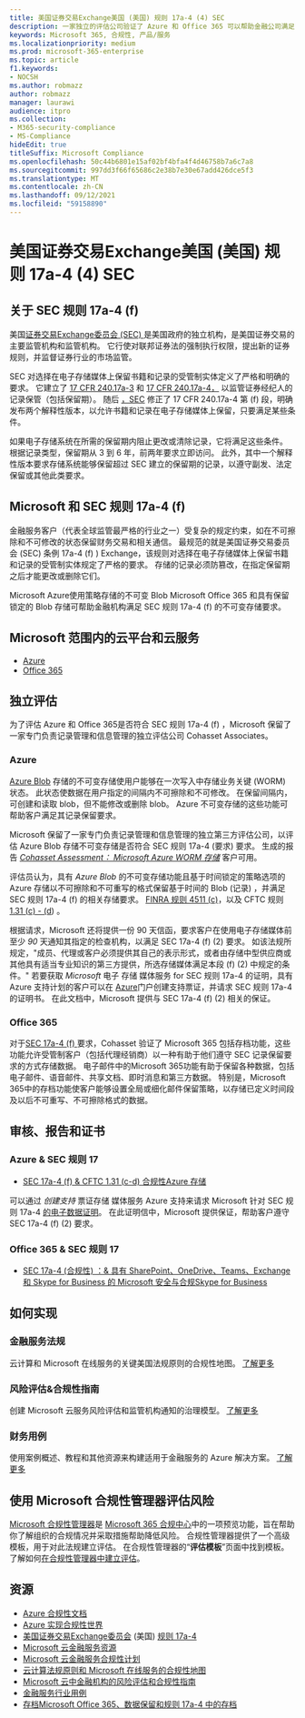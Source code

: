 ```yaml
---
title: 美国证券交易Exchange美国 (美国) 规则 17a-4 (4) SEC
description: 一家独立的评估公司验证了 Azure 和 Office 365 可以帮助金融公司满足 SEC 规则 17a-4 (f) 记录保留和不可变存储要求。
keywords: Microsoft 365, 合规性, 产品/服务
ms.localizationpriority: medium
ms.prod: microsoft-365-enterprise
ms.topic: article
f1.keywords:
- NOCSH
ms.author: robmazz
author: robmazz
manager: laurawi
audience: itpro
ms.collection:
- M365-security-compliance
- MS-Compliance
hideEdit: true
titleSuffix: Microsoft Compliance
ms.openlocfilehash: 50c44b6801e15af02bf4bfa4f4d46758b7a6c7a8
ms.sourcegitcommit: 997dd3f66f65686c2e38b7e30e67add426dce5f3
ms.translationtype: MT
ms.contentlocale: zh-CN
ms.lasthandoff: 09/12/2021
ms.locfileid: "59158890"
---
```

# <a name="securities-and-exchange-commission-sec-rule-17a-4f-united-states"></a>美国证券交易Exchange美国 (美国) 规则 17a-4 (4) SEC

## <a name="about-sec-rule-17a-4f"></a>关于 SEC 规则 17a-4 (f) 

美国[证券交易Exchange委员会 (SEC) ](https://www.sec.gov/)是美国政府的独立机构，是美国证券交易的主要监管机构和监管机构。 它行使对联邦证券法的强制执行权限，提出新的证券规则，并监督证券行业的市场监管。

SEC 对选择在电子存储媒体上保留书籍和记录的受管制实体定义了严格和明确的要求。 它建立了 [17 CFR 240.17a-3](https://www.govinfo.gov/app/details/CFR-2012-title17-vol3/CFR-2012-title17-vol3-sec240-17a-3) 和 [17 CFR 240.17a-4，](https://www.ecfr.gov/cgi-bin/text-idx?mc=true&node=pt17.4.240&rgn=div5#se17.4.240_117a_64) 以监管证券经纪人的记录保管（包括保留期）。 随后 [，SEC](https://www.sec.gov/rules/interp/34-47806.htm) 修正了 17 CFR 240.17a-4 第 (f) 段，明确发布两个解释性版本，以允许书籍和记录在电子存储媒体上保留，只要满足某些条件。

如果电子存储系统在所需的保留期内阻止更改或清除记录，它将满足这些条件。 根据记录类型，保留期从 3 到 6 年，前两年要求立即访问。 此外，其中一个解释性版本要求存储系统能够保留超过 SEC 建立的保留期的记录，以遵守副发、法定保留或其他此类要求。

## <a name="microsoft-and-sec-rule-17a-4f"></a>Microsoft 和 SEC 规则 17a-4 (f) 

金融服务客户（代表全球监管最严格的行业之一）受复杂的规定约束，如在不可擦除和不可修改的状态保留财务交易和相关通信。 最规范的就是美国证券交易委员会 (SEC) 条例 17a-4 (f) ) Exchange，该规则对选择在电子存储媒体上保留书籍和记录的受管制实体规定了严格的要求。 存储的记录必须防篡改，在指定保留期之后才能更改或删除它们。

Microsoft Azure使用策略存储的不可变 Blob Microsoft Office 365 和具有保留锁定的 Blob 存储可帮助金融机构满足 SEC 规则 17a-4 (f) 的不可变存储要求。

## <a name="microsoft-in-scope-cloud-platforms--services"></a>Microsoft 范围内的云平台和云服务

- [Azure](https://gallery.technet.microsoft.com/Overview-of-Azure-c1be3942)
- [Office 365](https://aka.ms/Office365ComplianceOfferings)

## <a name="independent-assessments"></a>独立评估

为了评估 Azure 和 Office 365是否符合 SEC 规则 17a-4 (f) ，Microsoft 保留了一家专门负责记录管理和信息管理的独立评估公司 Cohasset Associates。

### <a name="azure"></a>Azure

[Azure Blob](/azure/storage/blobs/storage-blob-immutable-storage) 存储的不可变存储使用户能够在一次写入中存储业务关键 (WORM) 状态。 此状态使数据在用户指定的间隔内不可擦除和不可修改。 在保留间隔内，可创建和读取 blob，但不能修改或删除 blob。 Azure 不可变存储的这些功能可帮助客户满足其记录保留要求。

Microsoft 保留了一家专门负责记录管理和信息管理的独立第三方评估公司，以评估 Azure Blob 存储不可变存储是否符合 SEC 规则 17a-4 (要求) 要求。 生成的报告 *[Cohasset Assessment： Microsoft Azure WORM 存储](https://azure.microsoft.com/resources/azure-immutable-storage-assessment-for-sec-17a-4f-by-cohasset/)* 客户可用。

评估员认为，具有 *Azure Blob* 的不可变存储功能且基于时间锁定的策略选项的 Azure 存储以不可擦除和不可重写的格式保留基于时间的 Blob (记录) ，并满足 SEC 规则 17a-4 (f) 的相关存储要求。 [FINRA 规则 4511 (c)](offering-FINRA-4511.md)，以及 CFTC 规则 [1.31 (c) - (d](offering-cftc-1-31-us.md)) 。

根据请求，Microsoft 还将提供一份 90 天信函，要求客户在使用电子存储媒体前至少 *90* 天通知其指定的检查机构，以满足 SEC 17a-4 (f)  (2) 要求。 如该法规所规定，"成员、代理或客户必须提供其自己的表示形式，或者由存储中型供应商或其他具有适当专业知识的第三方提供，所选存储媒体满足本段 (f)  (2) 中规定的条件。" 若要获取 *Microsoft* 电子 存储 媒体服务 for SEC 规则 17a-4 的证明，具有 Azure [](https://azure.microsoft.com/support/create-ticket/)支持计划的客户可以在 [Azure](https://azure.microsoft.com/support/plans/)门户创建支持票证，并请求 SEC 规则 17a-4 的证明书。 在此文档中，Microsoft 提供与 SEC 17a-4 (f)  (2) 相关的保证。

### <a name="office-365"></a>Office 365

对于[SEC 17a-4 (f) ](/microsoft-365/compliance/retention-regulatory-requirements#sec-17a-4f-finra-4511c-and-cftc-131c-d)要求，Cohasset 验证了 Microsoft 365 包括存档功能，这些功能允许受管制客户（包括代理经销商）以一种有助于他们遵守 SEC 记录保留要求的方式存储数据。 电子邮件中的Microsoft 365功能有助于保留各种数据，包括电子邮件、语音邮件、共享文档、即时消息和第三方数据。 特别是，Microsoft 365中的存档功能使客户能够设置全局或细化邮件保留策略，以存储已定义时间段及以后不可重写、不可擦除格式的数据。

## <a name="audits-reports-and-certificates"></a>审核、报告和证书

### <a name="azure--sec-rule-17"></a>Azure & SEC 规则 17

- [SEC 17a-4 (f) & CFTC 1.31 (c-d) 合规性Azure 存储](https://azure.microsoft.com/resources/azure-immutable-storage-assessment-for-sec-17a-4f-by-cohasset/)

可以通过 *创建支持* 票证存储 媒体服务 Azure 支持来请求 Microsoft 针对 SEC 规则 17a-4 [的电子数据](https://azure.microsoft.com/support/create-ticket/)[证明](https://azure.microsoft.com/support/plans/)。 在此证明信中，Microsoft 提供保证，帮助客户遵守 SEC 17a-4 (f)  (2) 要求。

### <a name="office-365--sec-rule-17"></a>Office 365 & SEC 规则 17

- [SEC 17a-4 (合规性) ：& 具有 SharePoint、OneDrive、Teams、Exchange 和 Skype for Business 的 Microsoft 安全与合规Skype for Business](https://servicetrust.microsoft.com/ViewPage/TrustDocumentsV3?command=Download&downloadType=Document&downloadId=2dc92867-5f83-49d8-ad04-9e7295c9e40e&tab=7f51cb60-3d6c-11e9-b2af-7bb9f5d2d913&docTab=7f51cb60-3d6c-11e9-b2af-7bb9f5d2d913_FAQ_and_White_Papers)

## <a name="how-to-implement"></a>如何实现

### <a name="financial-services-regulation"></a>金融服务法规

云计算和 Microsoft 在线服务的关键美国法规原则的合规性地图。 [了解更多](https://servicetrust.microsoft.com/ViewPage/TrustDocuments?command=Download&downloadType=Document&downloadId=5b483567-00b0-4d86-96ae-ee887dadb61c&docTab=6d000410-c9e9-11e7-9a91-892aae8839ad_Compliance_Guides)

### <a name="risk-assessment--compliance-guide"></a>风险评估&合规性指南

创建 Microsoft 云服务风险评估和监管机构通知的治理模型。 [了解更多](https://servicetrust.microsoft.com/ViewPage/TrustDocuments?command=Download&downloadType=Document&downloadId=edee9b14-3661-4a16-ba83-c35caf672bd7&docTab=6d000410-c9e9-11e7-9a91-892aae8839ad_FAQ_and_White_Papers)

### <a name="financial-use-cases"></a>财务用例

使用案例概述、教程和其他资源来构建适用于金融服务的 Azure 解决方案。 [了解更多](/azure/industry/financial/)

## <a name="use-microsoft-compliance-manager-to-assess-your-risk"></a>使用 Microsoft 合规性管理器评估风险

[Microsoft 合规性管理器](/microsoft-365/compliance/compliance-manager)是 [Microsoft 365 合规中心](/microsoft-365/compliance/microsoft-365-compliance-center)中的一项预览功能，旨在帮助你了解组织的合规情况并采取措施帮助降低风险。 合规性管理器提供了一个高级模板，用于对此法规建立评估。 在合规性管理器的“**评估模板**”页面中找到模板。 了解如何[在合规性管理器中建立评估](/microsoft-365/compliance/compliance-manager-assessments)。

## <a name="resources"></a>资源

- [ Azure 合规性文档](/azure/compliance/)
- [ Azure 实现合规性世界](https://azure.microsoft.com/resources/azure-enables-a-world-of-compliance/)
- [美国证券交易Exchange委员会](https://www.sec.gov/) (美国) [规则 17a-4](https://www.sec.gov/rules/final/34-38245.txt)
- [Microsoft 云金融服务资源](https://servicetrust.microsoft.com/viewpage/financialservicesoverview)
- [Microsoft 云金融服务合规性计划](https://aka.ms/FSCP-Print)
- [云计算法规原则和 Microsoft 在线服务的合规性地图](https://servicetrust.microsoft.com/ViewPage/TrustDocuments?command=Download&downloadType=Document&downloadId=5b483567-00b0-4d86-96ae-ee887dadb61c&docTab=6d000410-c9e9-11e7-9a91-892aae8839ad_Compliance_Guides)
- [Microsoft 云中金融机构的风险评估和合规性指南](https://azure.microsoft.com/resources/risk-assessment-and-compliance-guide-for-financial-institutions-in-the-microsoft-cloud-/)
- [金融服务行业用例](/azure/industry/financial/)
- [存档Microsoft Office 365、数据保留和规则 17a-4 中的存档](https://www.microsoft.com/microsoft-365/blog/2015/11/10/office-365-exchange-online-archiving-now-meets-sec-rule-17a-4-requirements/)
